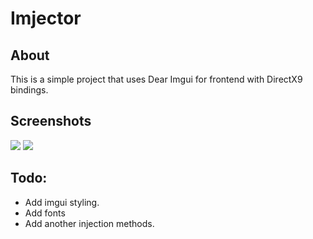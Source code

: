 # Imjector
## About
This is a simple project that uses Dear Imgui for frontend with DirectX9 bindings.

## Screenshots
![](https://github.com/epsilonr/imjector/blob/assets/ss/ss0.png)
![](https://github.com/epsilonr/imjector/blob/assets/ss/ss1.png)

## Todo:
* Add imgui styling.
* Add fonts
* Add another injection methods.
